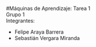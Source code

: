 #Máquinas de Aprendizaje: Tarea 1  
Grupo 1  
Integrantes:
- Felipe Araya Barrera
- Sebastián Vergara Miranda
